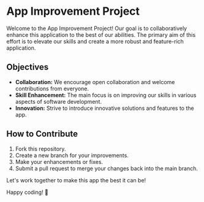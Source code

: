 # App Improvement Project

Welcome to the App Improvement Project! Our goal is to collaboratively enhance this application to the best of our abilities. The primary aim of this effort is to elevate our skills and create a more robust and feature-rich application.

## Objectives
- **Collaboration:** We encourage open collaboration and welcome contributions from everyone.
- **Skill Enhancement:** The main focus is on improving our skills in various aspects of software development.
- **Innovation:** Strive to introduce innovative solutions and features to the app.

## How to Contribute
1. Fork this repository.
2. Create a new branch for your improvements.
3. Make your enhancements or fixes.
4. Submit a pull request to merge your changes back into the main branch.

Let's work together to make this app the best it can be!

Happy coding! 🚀
